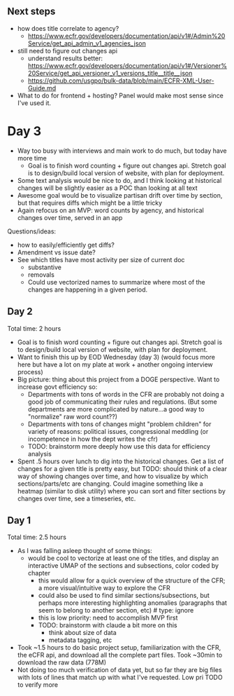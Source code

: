 ## Next steps
<!-- Read these -->
<!-- - https://www.ecfr.gov/reader-aids/using-ecfr/reading-ecfr-content -->
<!-- - https://www.ecfr.gov/reader-aids/using-ecfr/ecfr-changes-through-time -->
- how does title correlate to agency?
  - https://www.ecfr.gov/developers/documentation/api/v1#/Admin%20Service/get_api_admin_v1_agencies_json
- still need to figure out changes api
  - understand results better: https://www.ecfr.gov/developers/documentation/api/v1#/Versioner%20Service/get_api_versioner_v1_versions_title__title__json
  - https://github.com/usgpo/bulk-data/blob/main/ECFR-XML-User-Guide.md
- What to do for frontend + hosting? Panel would make most sense since I've used it.

# Day 3
- Way too busy with interviews and main work to do much, but today have more time
  - Goal is to finish word counting + figure out changes api. Stretch goal is to design/build local version of website, with plan for deployment.
- Some text analysis would be nice to do, and I think looking at historical changes will be slightly easier as a POC than looking at all text
- Awesome goal would be to visualize partisan drift over time by section, but that requires diffs which might be a little tricky
- Again refocus on an MVP: word counts by agency, and historical changes over time, served in an app

Questions/ideas:
- how to easily/efficiently get diffs?
- Amendment vs issue date?
- See which titles have most activity per size of current doc
	- substantive
	- removals
	- Could use vectorized names to summarize where most of the changes are happening in a given period. 



## Day 2
Total time: 2 hours
- Goal is to finish word counting + figure out changes api. Stretch goal is to design/build local version of website, with plan for deployment.
- Want to finish this up by EOD Wednesday (day 3) (would focus more here but have a lot on my plate at work + another ongoing interview process)
- Big picture: thing about this project from a DOGE perspective. Want to increase govt efficiency so:
  - Departments with tons of words in the CFR are probably not doing a good job of communicating their rules and regulations. (But some departments are more complicated by nature...a good way to "normalize" raw word count??)
  - Departments with tons of changes might "problem children" for variety of reasons: political issues, congressional meddling (or incompetence in how the dept writes the cfr)
  - TODO: brainstorm more deeply how use this data for efficiency analysis
- Spent .5 hours over lunch to dig into the historical changes. Get a list of changes for a given title is pretty easy, but TODO: should think of a clear way of showing changes over time, and how to visualize by which sections/parts/etc are changing. Could imagine something like a heatmap (similar to disk utility) where you can sort and filter sections by changes over time, see a timeseries, etc. 

## Day 1
Total time: 2.5 hours
- As I was falling asleep thought of some things:
	- would be cool to vectorize at least one of the titles, and display an interactive UMAP of the sections and subsections, color coded by chapter
		- this would allow for a quick overview of the structure of the CFR; a more visual/intuitive way to explore the CFR
		- could also be used to find similar sections/subsections, but perhaps more interesting highlighting anomalies (paragraphs that seem to belong to another section, etc)  # type: ignore 
		- this is low priority: need to accomplish MVP first
		- TODO: brainstorm with claude a bit more on this
			- think about size of data
			- metadata tagging, etc
- Took ~1.5 hours to do basic project setup, familiarization with the CFR, the eCFR api, and download all the complete part files. Took ~30min to download the raw data (778M)
- Not doing too much verification of data yet, but so far they are big files with lots of lines that match up with what I've requested. Low pri TODO to verify more